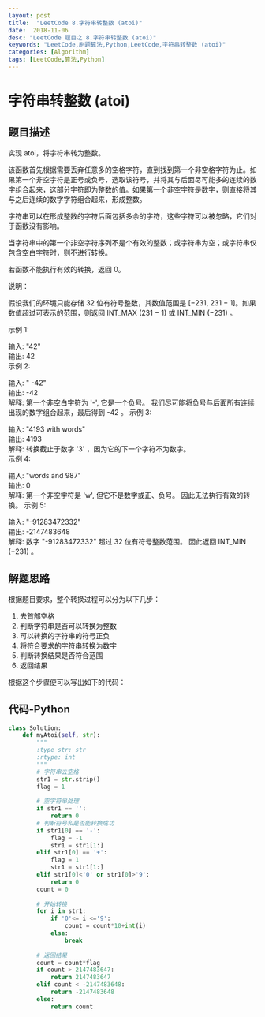 ```yaml
---
layout: post
title:  "LeetCode 8.字符串转整数 (atoi)"
date:  2018-11-06
desc: "LeetCode 题目之 8.字符串转整数 (atoi)"
keywords: "LeetCode,刷题算法,Python,LeetCode,字符串转整数 (atoi)"
categories: [Algorithm]
tags: [LeetCode,算法,Python]
---
```

# 字符串转整数 (atoi)

## 题目描述

实现 atoi，将字符串转为整数。

该函数首先根据需要丢弃任意多的空格字符，直到找到第一个非空格字符为止。如果第一个非空字符是正号或负号，选取该符号，并将其与后面尽可能多的连续的数字组合起来，这部分字符即为整数的值。如果第一个非空字符是数字，则直接将其与之后连续的数字字符组合起来，形成整数。

字符串可以在形成整数的字符后面包括多余的字符，这些字符可以被忽略，它们对于函数没有影响。

当字符串中的第一个非空字符序列不是个有效的整数；或字符串为空；或字符串仅包含空白字符时，则不进行转换。

若函数不能执行有效的转换，返回 0。

说明：

假设我们的环境只能存储 32 位有符号整数，其数值范围是 [−231,  231 − 1]。如果数值超过可表示的范围，则返回  INT_MAX (231 − 1) 或 INT_MIN (−231) 。

示例 1:

输入: "42"<br/>
输出: 42<br/>
示例 2:<br/>

输入: "   -42"<br/>
输出: -42<br/>
解释: 第一个非空白字符为 '-', 它是一个负号。
     我们尽可能将负号与后面所有连续出现的数字组合起来，最后得到 -42 。
示例 3:<br/>

输入: "4193 with words"<br/>
输出: 4193<br/>
解释: 转换截止于数字 '3' ，因为它的下一个字符不为数字。<br/>
示例 4:<br/>

输入: "words and 987"<br/>
输出: 0<br/>
解释: 第一个非空字符是 'w', 但它不是数字或正、负号。
     因此无法执行有效的转换。
示例 5:<br/>

输入: "-91283472332"<br/>
输出: -2147483648<br/>
解释: 数字 "-91283472332" 超过 32 位有符号整数范围。 
     因此返回 INT_MIN (−231) 。

## 解题思路

根据题目要求，整个转换过程可以分为以下几步：

1. 去首部空格
2. 判断字符串是否可以转换为整数
3. 可以转换的字符串的符号正负
4. 将符合要求的字符串转换为数字
5. 判断转换结果是否符合范围
6. 返回结果

根据这个步骤便可以写出如下的代码：

## 代码-Python

```python
class Solution:
    def myAtoi(self, str):
        """
        :type str: str
        :rtype: int
        """
        # 字符串去空格
        str1 = str.strip()
        flag = 1
        
        # 空字符串处理
        if str1 == '':
            return 0
        # 判断符号和是否能转换成功
        if str1[0] == '-':
            flag = -1
            str1 = str1[1:]
        elif str1[0] == '+':
            flag = 1
            str1 = str1[1:]
        elif str1[0]<'0' or str1[0]>'9':
            return 0
        count = 0
        
        # 开始转换
        for i in str1:
            if '0'<= i <='9':
                count = count*10+int(i)
            else:
                break
        
        # 返回结果
        count = count*flag
        if count > 2147483647:
            return 2147483647
        elif count < -2147483648:
            return -2147483648
        else:
            return count
```